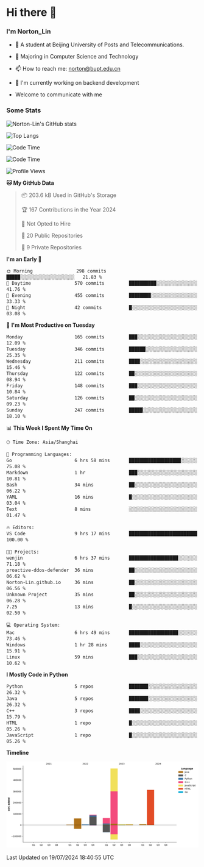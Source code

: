 
# Hi there 👋

### I'm Norton_Lin
- 🏫 A student at Beijing University of Posts and Telecommunications.
- 🌱 Majoring in Computer Science and Technology
- 📫 How to reach me: norton@bupt.edu.cn
- 🌱 I'm currently working on backend development

- Welcome to communicate with me

### Some Stats
![Norton-Lin's GitHub stats](https://github-readme-stats.vercel.app/api?username=Norton-Lin&count_private=true&show_icons=true&theme=radical)

![Top Langs](https://github-readme-stats.vercel.app/api/top-langs/?username=Norton-Lin&langs_count=10&layout=compact)

![Code Time](https://github-readme-stats.vercel.app/api/wakatime?username=Norton_Lin)

<!--START_SECTION:waka-->
![Code Time](http://img.shields.io/badge/Code%20Time-739%20hrs%2058%20mins-blue)

![Profile Views](http://img.shields.io/badge/Profile%20Views-6-blue)

**🐱 My GitHub Data** 

> 📦 203.6 kB Used in GitHub's Storage 
 > 
> 🏆 167 Contributions in the Year 2024
 > 
> 🚫 Not Opted to Hire
 > 
> 📜 20 Public Repositories 
 > 
> 🔑 9 Private Repositories 
 > 
**I'm an Early 🐤** 

```text
🌞 Morning                298 commits         █████░░░░░░░░░░░░░░░░░░░░   21.83 % 
🌆 Daytime                570 commits         ██████████░░░░░░░░░░░░░░░   41.76 % 
🌃 Evening                455 commits         ████████░░░░░░░░░░░░░░░░░   33.33 % 
🌙 Night                  42 commits          █░░░░░░░░░░░░░░░░░░░░░░░░   03.08 % 
```
📅 **I'm Most Productive on Tuesday** 

```text
Monday                   165 commits         ███░░░░░░░░░░░░░░░░░░░░░░   12.09 % 
Tuesday                  346 commits         ██████░░░░░░░░░░░░░░░░░░░   25.35 % 
Wednesday                211 commits         ████░░░░░░░░░░░░░░░░░░░░░   15.46 % 
Thursday                 122 commits         ██░░░░░░░░░░░░░░░░░░░░░░░   08.94 % 
Friday                   148 commits         ███░░░░░░░░░░░░░░░░░░░░░░   10.84 % 
Saturday                 126 commits         ██░░░░░░░░░░░░░░░░░░░░░░░   09.23 % 
Sunday                   247 commits         █████░░░░░░░░░░░░░░░░░░░░   18.10 % 
```


📊 **This Week I Spent My Time On** 

```text
🕑︎ Time Zone: Asia/Shanghai

💬 Programming Languages: 
Go                       6 hrs 58 mins       ███████████████████░░░░░░   75.08 % 
Markdown                 1 hr                ███░░░░░░░░░░░░░░░░░░░░░░   10.81 % 
Bash                     34 mins             ██░░░░░░░░░░░░░░░░░░░░░░░   06.22 % 
YAML                     16 mins             █░░░░░░░░░░░░░░░░░░░░░░░░   03.04 % 
Text                     8 mins              ░░░░░░░░░░░░░░░░░░░░░░░░░   01.47 % 

🔥 Editors: 
VS Code                  9 hrs 17 mins       █████████████████████████   100.00 % 

🐱‍💻 Projects: 
wenjin                   6 hrs 37 mins       ██████████████████░░░░░░░   71.18 % 
proactive-ddos-defender  36 mins             ██░░░░░░░░░░░░░░░░░░░░░░░   06.62 % 
Norton-Lin.github.io     36 mins             ██░░░░░░░░░░░░░░░░░░░░░░░   06.56 % 
Unknown Project          35 mins             ██░░░░░░░░░░░░░░░░░░░░░░░   06.28 % 
7.25                     13 mins             █░░░░░░░░░░░░░░░░░░░░░░░░   02.50 % 

💻 Operating System: 
Mac                      6 hrs 49 mins       ██████████████████░░░░░░░   73.46 % 
Windows                  1 hr 28 mins        ████░░░░░░░░░░░░░░░░░░░░░   15.91 % 
Linux                    59 mins             ███░░░░░░░░░░░░░░░░░░░░░░   10.62 % 
```

**I Mostly Code in Python** 

```text
Python                   5 repos             ███████░░░░░░░░░░░░░░░░░░   26.32 % 
Java                     5 repos             ███████░░░░░░░░░░░░░░░░░░   26.32 % 
C++                      3 repos             ████░░░░░░░░░░░░░░░░░░░░░   15.79 % 
HTML                     1 repo              █░░░░░░░░░░░░░░░░░░░░░░░░   05.26 % 
JavaScript               1 repo              █░░░░░░░░░░░░░░░░░░░░░░░░   05.26 % 
```



**Timeline**

![Lines of Code chart](https://raw.githubusercontent.com/Norton-Lin/Norton-Lin/main/assets/bar_graph.png)


 Last Updated on 19/07/2024 18:40:55 UTC
<!--END_SECTION:waka-->
